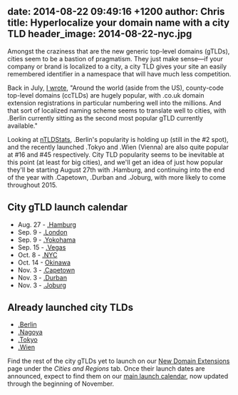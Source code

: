 date: 2014-08-22 09:49:16 +1200
author: Chris
title: Hyperlocalize your domain name with a city TLD
header_image: 2014-08-22-nyc.jpg
----

Amongst the craziness that are the new generic top-level domains (gTLDs), cities seem to be a bastion of pragmatism. They just make sense—if your company or brand is localized to a city, a city TLD gives your site an easily remembered identifier in a namespace that will have much less competition.

Back in July, [I wrote](https://iwantmyname.com/blog/2014/07/cities-are-a-good-bet-for-new-domain-extension-success.html), "Around the world (aside from the US), county-code top-level domains (ccTLDs) are hugely popular, with .co.uk domain extension registrations in particular numbering well into the millions. And that sort of localized naming scheme seems to translate well to cities, with .Berlin currently sitting as the second most popular gTLD currently available."

Looking at [nTLDStats](http://ntldstats.com/tld), .Berlin's popularity is holding up (still in the #2 spot), and the recently launched .Tokyo and .Wien (Vienna) are also quite popular at #16 and #45 respectively. City TLD popularity seems to be inevitable at this point (at least for big cities), and we'll get an idea of just how popular they'll be starting August 27th with .Hamburg, and continuing into the end of the year with .Capetown, .Durban and .Joburg, with more likely to come throughout 2015. 

## City gTLD launch calendar

+ Aug. 27 - [.Hamburg](https://iwantmyname.com/domains/dot-hamburg)
+ Sep. 9 - [.London](https://iwantmyname.com/domains/dot-london)
+ Sep. 9 - [.Yokohama](https://iwantmyname.com/domains/dot-yokohama)
+ Sep. 15 - [.Vegas](https://iwantmyname.com/domains/dot-vegas)
+ Oct. 8 - [.NYC](https://iwantmyname.com/domains/dot-nyc)
+ Oct. 14 - [Okinawa](https://iwantmyname.com/domains/dot-okinawa)
+ Nov. 3 - [.Capetown](https://iwantmyname.com/domains/dot-capetown)
+ Nov. 3 - [.Durban](https://iwantmyname.com/domains/dot-durban)
+ Nov. 3 - [.Joburg](https://iwantmyname.com/domains/dot-joburg)

## Already launched city TLDs

+ [.Berlin](https://iwantmyname.com/domains/dot-berlin)
+ [.Nagoya](https://iwantmyname.com/domains/dot-nagoya)
+ [.Tokyo](https://iwantmyname.com/domains/dot-tokyo)
+ [.Wien](https://iwantmyname.com/domains/dot-wien)

Find the rest of the city gTLDs yet to launch on our [New Domain Extensions](https://iwantmyname.com/domains/new-gtld-domain-extensions) page under the *Cities and Regions* tab. Once their launch dates are announced, expect to find them on our [main launch calendar](https://iwantmyname.com/domains/new-gtld-launch-dates), now updated through the beginning of November.